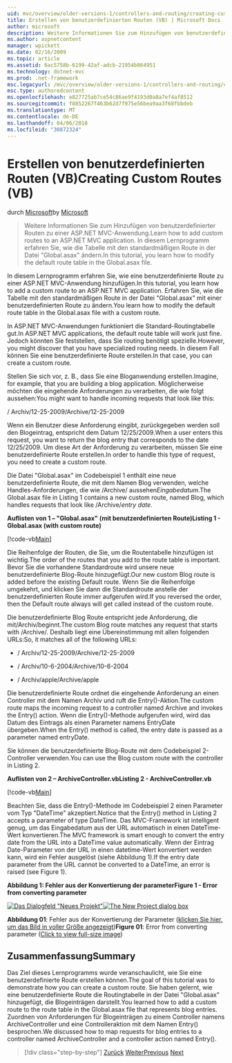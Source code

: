 ```yaml
---
uid: mvc/overview/older-versions-1/controllers-and-routing/creating-custom-routes-vb
title: Erstellen von benutzerdefinierten Routen (VB) | Microsoft Docs
author: microsoft
description: Weitere Informationen Sie zum Hinzufügen von benutzerdefinierter Routen zu einer ASP.NET MVC-Anwendung. In diesem Lernprogramm erfahren Sie, wie die Tabelle mit den standardmäßigen Route in der Datei "Global.asax" ändern.
ms.author: aspnetcontent
manager: wpickett
ms.date: 02/16/2009
ms.topic: article
ms.assetid: 6ac5758b-6199-42af-adcb-21954b864951
ms.technology: dotnet-mvc
ms.prod: .net-framework
msc.legacyurl: /mvc/overview/older-versions-1/controllers-and-routing/creating-custom-routes-vb
msc.type: authoredcontent
ms.openlocfilehash: e827725ab7ce54c86ae9f4193d0a8a7ef4af8512
ms.sourcegitcommit: f8852267f463b62d7f975e56bea9aa3f68fbbdeb
ms.translationtype: MT
ms.contentlocale: de-DE
ms.lasthandoff: 04/06/2018
ms.locfileid: "30872324"
---
```

<a name="creating-custom-routes-vb"></a><span data-ttu-id="45f2c-104">Erstellen von benutzerdefinierten Routen (VB)</span><span class="sxs-lookup"><span data-stu-id="45f2c-104">Creating Custom Routes (VB)</span></span>
====================
<span data-ttu-id="45f2c-105">durch [Microsoft](https://github.com/microsoft)</span><span class="sxs-lookup"><span data-stu-id="45f2c-105">by [Microsoft](https://github.com/microsoft)</span></span>

> <span data-ttu-id="45f2c-106">Weitere Informationen Sie zum Hinzufügen von benutzerdefinierter Routen zu einer ASP.NET MVC-Anwendung.</span><span class="sxs-lookup"><span data-stu-id="45f2c-106">Learn how to add custom routes to an ASP.NET MVC application.</span></span> <span data-ttu-id="45f2c-107">In diesem Lernprogramm erfahren Sie, wie die Tabelle mit den standardmäßigen Route in der Datei "Global.asax" ändern.</span><span class="sxs-lookup"><span data-stu-id="45f2c-107">In this tutorial, you learn how to modify the default route table in the Global.asax file.</span></span>


<span data-ttu-id="45f2c-108">In diesem Lernprogramm erfahren Sie, wie eine benutzerdefinierte Route zu einer ASP.NET MVC-Anwendung hinzufügen.</span><span class="sxs-lookup"><span data-stu-id="45f2c-108">In this tutorial, you learn how to add a custom route to an ASP.NET MVC application.</span></span> <span data-ttu-id="45f2c-109">Erfahren Sie, wie die Tabelle mit den standardmäßigen Route in der Datei "Global.asax" mit einer benutzerdefinierten Route zu ändern.</span><span class="sxs-lookup"><span data-stu-id="45f2c-109">You learn how to modify the default route table in the Global.asax file with a custom route.</span></span>

<span data-ttu-id="45f2c-110">In ASP.NET MVC-Anwendungen funktioniert die Standard-Routingtabelle gut.</span><span class="sxs-lookup"><span data-stu-id="45f2c-110">In ASP.NET MVC applications, the default route table will work just fine.</span></span> <span data-ttu-id="45f2c-111">Jedoch könnten Sie feststellen, dass Sie routing benötigt spezielle.</span><span class="sxs-lookup"><span data-stu-id="45f2c-111">However, you might discover that you have specialized routing needs.</span></span> <span data-ttu-id="45f2c-112">In diesem Fall können Sie eine benutzerdefinierte Route erstellen.</span><span class="sxs-lookup"><span data-stu-id="45f2c-112">In that case, you can create a custom route.</span></span>

<span data-ttu-id="45f2c-113">Stellen Sie sich vor, z. B., dass Sie eine Bloganwendung erstellen.</span><span class="sxs-lookup"><span data-stu-id="45f2c-113">Imagine, for example, that you are building a blog application.</span></span> <span data-ttu-id="45f2c-114">Möglicherweise möchten die eingehende Anforderungen zu verarbeiten, die wie folgt aussehen:</span><span class="sxs-lookup"><span data-stu-id="45f2c-114">You might want to handle incoming requests that look like this:</span></span>

<span data-ttu-id="45f2c-115">/ Archiv/12-25-2009</span><span class="sxs-lookup"><span data-stu-id="45f2c-115">/Archive/12-25-2009</span></span>

<span data-ttu-id="45f2c-116">Wenn ein Benutzer diese Anforderung eingibt, zurückgegeben werden soll den Blogeintrag, entspricht dem Datum 12/25/2009.</span><span class="sxs-lookup"><span data-stu-id="45f2c-116">When a user enters this request, you want to return the blog entry that corresponds to the date 12/25/2009.</span></span> <span data-ttu-id="45f2c-117">Um diese Art der Anforderung zu verarbeiten, müssen Sie eine benutzerdefinierte Route erstellen.</span><span class="sxs-lookup"><span data-stu-id="45f2c-117">In order to handle this type of request, you need to create a custom route.</span></span>

<span data-ttu-id="45f2c-118">Die Datei "Global.asax" im Codebeispiel 1 enthält eine neue benutzerdefinierte Route, die mit dem Namen Blog verwenden, welche Handles-Anforderungen, die wie /Archive/ aussehen*Eingabedatum*.</span><span class="sxs-lookup"><span data-stu-id="45f2c-118">The Global.asax file in Listing 1 contains a new custom route, named Blog, which handles requests that look like /Archive/*entry date*.</span></span>

<span data-ttu-id="45f2c-119">**Auflisten von 1 – "Global.asax" (mit benutzerdefinierten Route)**</span><span class="sxs-lookup"><span data-stu-id="45f2c-119">**Listing 1 - Global.asax (with custom route)**</span></span>

[!code-vb[Main](creating-custom-routes-vb/samples/sample1.vb)]

<span data-ttu-id="45f2c-120">Die Reihenfolge der Routen, die Sie, um die Routentabelle hinzufügen ist wichtig.</span><span class="sxs-lookup"><span data-stu-id="45f2c-120">The order of the routes that you add to the route table is important.</span></span> <span data-ttu-id="45f2c-121">Bevor Sie die vorhandene Standardroute wird unsere neue benutzerdefinierte Blog-Route hinzugefügt.</span><span class="sxs-lookup"><span data-stu-id="45f2c-121">Our new custom Blog route is added before the existing Default route.</span></span> <span data-ttu-id="45f2c-122">Wenn Sie die Reihenfolge umgekehrt, und klicken Sie dann die Standardroute anstelle der benutzerdefinierten Route immer aufgerufen wird.</span><span class="sxs-lookup"><span data-stu-id="45f2c-122">If you reversed the order, then the Default route always will get called instead of the custom route.</span></span>

<span data-ttu-id="45f2c-123">Die benutzerdefinierte Blog Route entspricht jede Anforderung, die mit/Archiv/beginnt.</span><span class="sxs-lookup"><span data-stu-id="45f2c-123">The custom Blog route matches any request that starts with /Archive/.</span></span> <span data-ttu-id="45f2c-124">Deshalb liegt eine Übereinstimmung mit allen folgenden URLs:</span><span class="sxs-lookup"><span data-stu-id="45f2c-124">So, it matches all of the following URLs:</span></span>

- <span data-ttu-id="45f2c-125">/ Archiv/12-25-2009</span><span class="sxs-lookup"><span data-stu-id="45f2c-125">/Archive/12-25-2009</span></span>

- <span data-ttu-id="45f2c-126">/ Archiv/10-6-2004</span><span class="sxs-lookup"><span data-stu-id="45f2c-126">/Archive/10-6-2004</span></span>

- <span data-ttu-id="45f2c-127">/ Archiv/apple</span><span class="sxs-lookup"><span data-stu-id="45f2c-127">/Archive/apple</span></span>

<span data-ttu-id="45f2c-128">Die benutzerdefinierte Route ordnet die eingehende Anforderung an einen Controller mit dem Namen Archiv und ruft die Entry()-Aktion.</span><span class="sxs-lookup"><span data-stu-id="45f2c-128">The custom route maps the incoming request to a controller named Archive and invokes the Entry() action.</span></span> <span data-ttu-id="45f2c-129">Wenn die Entry()-Methode aufgerufen wird, wird das Datum des Eintrags als einen Parameter namens EntryDate übergeben.</span><span class="sxs-lookup"><span data-stu-id="45f2c-129">When the Entry() method is called, the entry date is passed as a parameter named entryDate.</span></span>

<span data-ttu-id="45f2c-130">Sie können die benutzerdefinierte Blog-Route mit dem Codebeispiel 2-Controller verwenden.</span><span class="sxs-lookup"><span data-stu-id="45f2c-130">You can use the Blog custom route with the controller in Listing 2.</span></span>

<span data-ttu-id="45f2c-131">**Auflisten von 2 – ArchiveController.vb**</span><span class="sxs-lookup"><span data-stu-id="45f2c-131">**Listing 2 - ArchiveController.vb**</span></span>

[!code-vb[Main](creating-custom-routes-vb/samples/sample2.vb)]

<span data-ttu-id="45f2c-132">Beachten Sie, dass die Entry()-Methode im Codebeispiel 2 einen Parameter vom Typ "DateTime" akzeptiert.</span><span class="sxs-lookup"><span data-stu-id="45f2c-132">Notice that the Entry() method in Listing 2 accepts a parameter of type DateTime.</span></span> <span data-ttu-id="45f2c-133">Das MVC-Framework ist intelligent genug, um das Eingabedatum aus der URL automatisch in einen DateTime-Wert konvertieren.</span><span class="sxs-lookup"><span data-stu-id="45f2c-133">The MVC framework is smart enough to convert the entry date from the URL into a DateTime value automatically.</span></span> <span data-ttu-id="45f2c-134">Wenn der Eintrag Date-Parameter von der URL in einen datetime-Wert konvertiert werden kann, wird ein Fehler ausgelöst (siehe Abbildung 1).</span><span class="sxs-lookup"><span data-stu-id="45f2c-134">If the entry date parameter from the URL cannot be converted to a DateTime, an error is raised (see Figure 1).</span></span>

<span data-ttu-id="45f2c-135">**Abbildung 1: Fehler aus der Konvertierung der parameter**</span><span class="sxs-lookup"><span data-stu-id="45f2c-135">**Figure 1 - Error from converting parameter**</span></span>


<span data-ttu-id="45f2c-136">[![Das Dialogfeld "Neues Projekt"](creating-custom-routes-vb/_static/image1.jpg)](creating-custom-routes-vb/_static/image1.png)</span><span class="sxs-lookup"><span data-stu-id="45f2c-136">[![The New Project dialog box](creating-custom-routes-vb/_static/image1.jpg)](creating-custom-routes-vb/_static/image1.png)</span></span>

<span data-ttu-id="45f2c-137">**Abbildung 01**: Fehler aus der Konvertierung der Parameter ([klicken Sie hier, um das Bild in voller Größe angezeigt](creating-custom-routes-vb/_static/image2.png))</span><span class="sxs-lookup"><span data-stu-id="45f2c-137">**Figure 01**: Error from converting parameter ([Click to view full-size image](creating-custom-routes-vb/_static/image2.png))</span></span>


## <a name="summary"></a><span data-ttu-id="45f2c-138">Zusammenfassung</span><span class="sxs-lookup"><span data-stu-id="45f2c-138">Summary</span></span>

<span data-ttu-id="45f2c-139">Das Ziel dieses Lernprogramms wurde veranschaulicht, wie Sie eine benutzerdefinierte Route erstellen können.</span><span class="sxs-lookup"><span data-stu-id="45f2c-139">The goal of this tutorial was to demonstrate how you can create a custom route.</span></span> <span data-ttu-id="45f2c-140">Sie haben gelernt, wie eine benutzerdefinierte Route die Routingtabelle in der Datei "Global.asax" hinzugefügt, die Blogeinträgen darstellt.</span><span class="sxs-lookup"><span data-stu-id="45f2c-140">You learned how to add a custom route to the route table in the Global.asax file that represents blog entries.</span></span> <span data-ttu-id="45f2c-141">Zuordnen von Anforderungen für Blogeinträgen zu einem Controller namens ArchiveController und eine Controlleraktion mit dem Namen Entry() besprochen.</span><span class="sxs-lookup"><span data-stu-id="45f2c-141">We discussed how to map requests for blog entries to a controller named ArchiveController and a controller action named Entry().</span></span>

> [!div class="step-by-step"]
> <span data-ttu-id="45f2c-142">[Zurück](asp-net-mvc-controller-overview-vb.md)
> [Weiter](creating-a-route-constraint-vb.md)</span><span class="sxs-lookup"><span data-stu-id="45f2c-142">[Previous](asp-net-mvc-controller-overview-vb.md)
[Next](creating-a-route-constraint-vb.md)</span></span>

